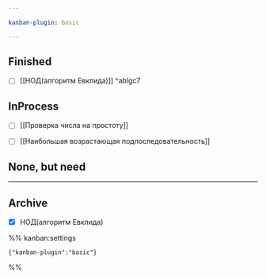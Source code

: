 ```yaml
---

kanban-plugin: basic

---
```


## Finished

- [ ] [[НОД(алгоритм Евклида)]] ^ablgc7


## InProcess

- [ ] [[Проверка числа на простоту]]
- [ ] [[Наибольшая возрастающая подпоследовательность]]


## None, but need



***

## Archive

- [x] НОД(алгоритм Евклида)

%% kanban:settings
```
{"kanban-plugin":"basic"}
```
%%